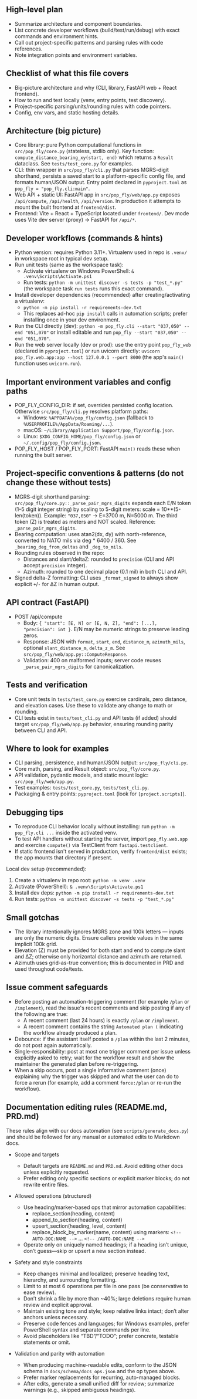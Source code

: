 ## High-level plan
- Summarize architecture and component boundaries.
- List concrete developer workflows (build/test/run/debug) with exact commands and environment hints.
- Call out project-specific patterns and parsing rules with code references.
- Note integration points and environment variables.

## Checklist of what this file covers
- Big-picture architecture and why (CLI, library, FastAPI web + React frontend).  
- How to run and test locally (venv, entry points, test discovery).  
- Project-specific parsing/units/rounding rules with code pointers.  
- Config, env vars, and static hosting details.  

## Architecture (big picture)
- Core library: pure Python computational functions in `src/pop_fly/core.py` (stateless, stdlib only). Key function: `compute_distance_bearing_xy(start, end)` which returns a `Result` dataclass. See `tests/test_core.py` for examples.
- CLI: thin wrapper in `src/pop_fly/cli.py` that parses MGRS-digit shorthand, persists a saved start to a platform-specific config file, and formats human/JSON output. Entry point declared in `pyproject.toml` as `pop_fly = "pop_fly.cli:main"`.
- Web API + static UI: FastAPI app in `src/pop_fly/web/app.py` exposes `/api/compute`, `/api/health`, `/api/version`. In production it attempts to mount the built frontend at `frontend/dist`.
- Frontend: Vite + React + TypeScript located under `frontend/`. Dev mode uses Vite dev server (proxy) -> FastAPI for `/api/*`.

## Developer workflows (commands & hints)
- Python version: requires Python 3.11+. Virtualenv used in repo is `.venv/` in workspace root in typical dev setup.
- Run unit tests (same as the workspace task):
  - Activate virtualenv on Windows PowerShell: `& .venv\Scripts\Activate.ps1`
  - Run tests: `python -m unittest discover -s tests -p "test_*.py"` (the workspace task `run tests` runs this exact command).
- Install developer dependencies (recommended) after creating/activating a virtualenv:
  - `python -m pip install -r requirements-dev.txt`
  - This replaces ad-hoc `pip install` calls in automation scripts; prefer installing once in your dev environment.
- Run the CLI directly (dev): `python -m pop_fly.cli --start "037,050" --end "051,070"` or install editable and run `pop_fly --start "037,050" --end "051,070"`.
- Run the web server locally (dev or prod): use the entry point `pop_fly_web` (declared in `pyproject.toml`) or run uvicorn directly: `uvicorn pop_fly.web.app:app --host 127.0.0.1 --port 8000` (the app's `main()` function uses `uvicorn.run`).

## Important environment variables and config paths
- POP_FLY_CONFIG_DIR: if set, overrides persisted config location. Otherwise `src/pop_fly/cli.py` resolves platform paths:
  - Windows: `%APPDATA%/pop_fly/config.json` (fallback to `%USERPROFILE%/AppData/Roaming/...`).
  - macOS: `~/Library/Application Support/pop_fly/config.json`.
  - Linux: `$XDG_CONFIG_HOME/pop_fly/config.json` or `~/.config/pop_fly/config.json`.
- POP_FLY_HOST / POP_FLY_PORT: FastAPI `main()` reads these when running the built server.

## Project-specific conventions & patterns (do not change these without tests)
- MGRS-digit shorthand parsing: `src/pop_fly/core.py::_parse_pair_mgrs_digits` expands each E/N token (1–5 digit integer string) by scaling to 5-digit meters: scale = 10**(5-len(token)). Example: `"037,050"` -> E=3700 m, N=5000 m. The third token (Z) is treated as meters and NOT scaled. Reference: `_parse_pair_mgrs_digits`.
- Bearing computation: uses atan2(dx, dy) with north-reference, converted to NATO mils via deg * 6400 / 360. See `_bearing_deg_from_deltas` and `_deg_to_mils`.
- Rounding rules observed in the repo:
  - Distances and slant/deltaZ: rounded to `precision` (CLI and API accept `precision` integer).
  - Azimuth: rounded to one decimal place (0.1 mil) in both CLI and API.
- Signed delta-Z formatting: CLI uses `_format_signed` to always show explicit `+`/`-` for ΔZ in human output.

## API contract (FastAPI)
- POST /api/compute
  - Body: `{ "start": [E, N] or [E, N, Z], "end": [...], "precision": int }`. E/N may be numeric strings to preserve leading zeros.
  - Response: JSON with `format`, `start`, `end`, `distance_m`, `azimuth_mils`, optional `slant_distance_m`, `delta_z_m`. See `src/pop_fly/web/app.py::ComputeResponse`.
  - Validation: 400 on malformed inputs; server code reuses `_parse_pair_mgrs_digits` for canonicalization.

## Tests and verification
- Core unit tests in `tests/test_core.py` exercise cardinals, zero distance, and elevation cases. Use these to validate any change to math or rounding.
- CLI tests exist in `tests/test_cli.py` and API tests (if added) should target `src/pop_fly/web/app.py` behavior, ensuring rounding parity between CLI and API.

## Where to look for examples
- CLI parsing, persistence, and human/JSON output: `src/pop_fly/cli.py`.
- Core math, parsing, and Result object: `src/pop_fly/core.py`.
- API validation, pydantic models, and static mount logic: `src/pop_fly/web/app.py`.
- Test examples: `tests/test_core.py`, `tests/test_cli.py`.
- Packaging & entry points: `pyproject.toml` (look for `[project.scripts]`).

## Debugging tips
- To reproduce CLI behavior locally without installing: run `python -m pop_fly.cli ...` inside the activated venv.
- To test API handlers without starting the server, import `pop_fly.web.app` and exercise `compute()` via TestClient from `fastapi.testclient`.
- If static frontend isn't served in production, verify `frontend/dist` exists; the app mounts that directory if present.
 
Local dev setup (recommended):
1. Create a virtualenv in repo root: `python -m venv .venv`
2. Activate (PowerShell): `& .venv\Scripts\Activate.ps1`
3. Install dev deps: `python -m pip install -r requirements-dev.txt`
4. Run tests: `python -m unittest discover -s tests -p "test_*.py"`

## Small gotchas
- The library intentionally ignores MGRS zone and 100k letters — inputs are only the numeric digits. Ensure callers provide values in the same implicit 100k grid.
- Elevation (Z) must be provided for both start and end to compute slant and ΔZ; otherwise only horizontal distance and azimuth are returned.
- Azimuth uses grid-as-true convention; this is documented in PRD and used throughout code/tests.

## Issue comment safeguards

- Before posting an automation-triggering comment (for example `/plan` or `/implement`), read the issue's recent comments and skip posting if any of the following are true:
  - A recent comment (last 24 hours) is exactly `/plan` or `/implement`.
  - A recent comment contains the string `Automated plan (` indicating the workflow already produced a plan.
- Debounce: if the assistant itself posted a `/plan` within the last 2 minutes, do not post again automatically.
- Single-responsibility: post at most one trigger comment per issue unless explicitly asked to retry; wait for the workflow result and show the maintainer the generated plan before re-triggering.
- When a skip occurs, post a single informative comment (once) explaining why the trigger was skipped and what the user can do to force a rerun (for example, add a comment `force:/plan` or re-run the workflow).

## Documentation editing rules (README.md, PRD.md)

These rules align with our docs automation (see `scripts/generate_docs.py`) and should be followed for any manual or automated edits to Markdown docs.

- Scope and targets
  - Default targets are `README.md` and `PRD.md`. Avoid editing other docs unless explicitly requested.
  - Prefer editing only specific sections or explicit marker blocks; do not rewrite entire files.

- Allowed operations (structured)
  - Use heading/marker-based ops that mirror automation capabilities:
    - replace_section(heading, content)
    - append_to_section(heading, content)
    - upsert_section(heading, level, content)
    - replace_block_by_marker(name, content) using markers: `<!-- AUTO-DOC:NAME -->` ... `<!-- /AUTO-DOC:NAME -->`
  - Operate only on uniquely named headings; if a heading isn’t unique, don’t guess—skip or upsert a new section instead.

- Safety and style constraints
  - Keep changes minimal and localized; preserve heading text, hierarchy, and surrounding formatting.
  - Limit to at most 6 operations per file in one pass (be conservative to ease review).
  - Don’t shrink a file by more than ~40%; large deletions require human review and explicit approval.
  - Maintain existing tone and style; keep relative links intact; don’t alter anchors unless necessary.
  - Preserve code fences and languages; for Windows examples, prefer PowerShell syntax and separate commands per line.
  - Avoid placeholders like “TBD”/“TODO”; prefer concrete, testable statements or omit.

- Validation and parity with automation
  - When producing machine-readable edits, conform to the JSON schema in `docs/schema/docs_ops.json` and the op types above.
  - Prefer marker replacements for recurring, auto-managed blocks.
  - After edits, generate a small unified diff for review; summarize warnings (e.g., skipped ambiguous headings).